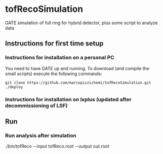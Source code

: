 # tofRecoSimulation
GATE simulation of full ring for hybrid detector, plus some script to analyze data


## Instructions for first time setup

### Instructions for installation on a personal PC

You need to have GATE up and running. 
To download (and compile the small scripts) execute the following commands:
```
git clone https://github.com/marcopizzichemi/tofRecoSimulation.git
./deploy
```

### Instructions for installation on lxplus (updated after decommissioning of LSF)

## Run



### Run analysis after simulation


./bin/tofReco --input tofReco.root --output out.root

